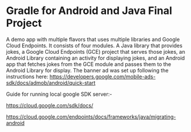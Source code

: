 # Gradle for Android and Java Final Project

A demo app with multiple flavors that uses
multiple libraries and Google Cloud Endpoints. It consists
of four modules. A Java library that provides jokes, a Google Cloud Endpoints
(GCE) project that serves those jokes, an Android Library containing an
activity for displaying jokes, and an Android app that fetches jokes from the
GCE module and passes them to the Android Library for display.
 The banner ad was set up following the
instructions here:
https://developers.google.com/mobile-ads-sdk/docs/admob/android/quick-start

Guide for running local google SDK server:-

https://cloud.google.com/sdk/docs/

https://cloud.google.com/endpoints/docs/frameworks/java/migrating-android


